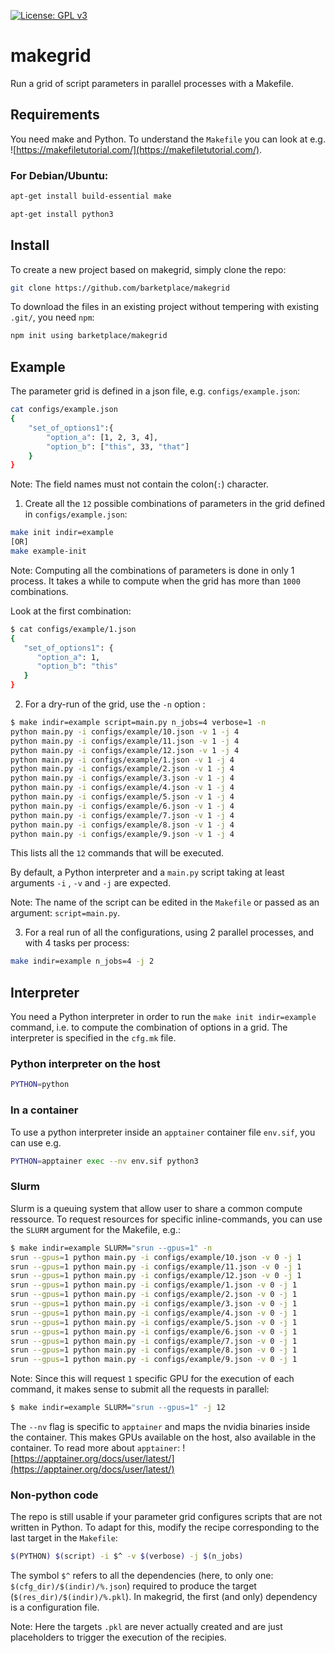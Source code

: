 [![License: GPL v3](https://img.shields.io/badge/License-GPLv3-blue.svg)](https://www.gnu.org/licenses/gpl-3.0)

# makegrid
Run a grid of script parameters in parallel processes with a Makefile.

## Requirements
You need make and Python.
To understand the `Makefile` you can look at e.g. ![https://makefiletutorial.com/](https://makefiletutorial.com/).

### For Debian/Ubuntu:
```bash
apt-get install build-essential make
```

```bash
apt-get install python3
```

## Install
To create a new project based on makegrid, simply clone the repo:
```bash
git clone https://github.com/barketplace/makegrid 
```

To download the files in an existing project without tempering with existing `.git/`, you need `npm`:
```bash
npm init using barketplace/makegrid
```


## Example
The parameter grid is defined in a json file, e.g. `configs/example.json`:
```bash
cat configs/example.json
{
    "set_of_options1":{
        "option_a": [1, 2, 3, 4], 
        "option_b": ["this", 33, "that"]
    }
}
```

Note: The field names must not contain the colon(`:`) character.


1. Create all the `12` possible combinations of parameters in the grid defined in `configs/example.json`:
```bash
make init indir=example
[OR]
make example-init
```
Note: Computing all the combinations of parameters is done in only 1 process. It takes a while to compute when the grid has more than `1000` combinations.

Look at the first combination:
```bash
$ cat configs/example/1.json 
{
   "set_of_options1": {
      "option_a": 1,
      "option_b": "this"
   }
}
```

2. For a dry-run of the grid, use the `-n` option :

```bash
$ make indir=example script=main.py n_jobs=4 verbose=1 -n
python main.py -i configs/example/10.json -v 1 -j 4
python main.py -i configs/example/11.json -v 1 -j 4
python main.py -i configs/example/12.json -v 1 -j 4
python main.py -i configs/example/1.json -v 1 -j 4
python main.py -i configs/example/2.json -v 1 -j 4
python main.py -i configs/example/3.json -v 1 -j 4
python main.py -i configs/example/4.json -v 1 -j 4
python main.py -i configs/example/5.json -v 1 -j 4
python main.py -i configs/example/6.json -v 1 -j 4
python main.py -i configs/example/7.json -v 1 -j 4
python main.py -i configs/example/8.json -v 1 -j 4
python main.py -i configs/example/9.json -v 1 -j 4
```
This lists all the `12` commands that will be executed.

By default, a Python interpreter and a `main.py` script taking at least arguments `-i` , `-v` and `-j` are expected.

Note: The name of the script can be edited in the `Makefile` or passed as an argument: `script=main.py`.

3. For a real run of all the configurations, using 2 parallel processes, and with 4 tasks per process:

```bash
make indir=example n_jobs=4 -j 2
```


## Interpreter
You need a Python interpreter in order to run the `make init indir=example` command, i.e. to compute the combination of options in a grid.
The interpreter is specified in the `cfg.mk` file.

### Python interpreter on the host
```bash
PYTHON=python
```

### In a container
To use a python interpreter inside an `apptainer` container file `env.sif`, you can use e.g.
```bash
PYTHON=apptainer exec --nv env.sif python3
```
### Slurm
Slurm is a queuing system that allow user to share a common compute ressource. To request resources for specific inline-commands, you can use the `SLURM` argument for the Makefile, e.g.:
```bash
$ make indir=example SLURM="srun --gpus=1" -n
srun --gpus=1 python main.py -i configs/example/10.json -v 0 -j 1
srun --gpus=1 python main.py -i configs/example/11.json -v 0 -j 1
srun --gpus=1 python main.py -i configs/example/12.json -v 0 -j 1
srun --gpus=1 python main.py -i configs/example/1.json -v 0 -j 1
srun --gpus=1 python main.py -i configs/example/2.json -v 0 -j 1
srun --gpus=1 python main.py -i configs/example/3.json -v 0 -j 1
srun --gpus=1 python main.py -i configs/example/4.json -v 0 -j 1
srun --gpus=1 python main.py -i configs/example/5.json -v 0 -j 1
srun --gpus=1 python main.py -i configs/example/6.json -v 0 -j 1
srun --gpus=1 python main.py -i configs/example/7.json -v 0 -j 1
srun --gpus=1 python main.py -i configs/example/8.json -v 0 -j 1
srun --gpus=1 python main.py -i configs/example/9.json -v 0 -j 1
```

Note: Since this will request `1` specific GPU for the execution of each command, it makes sense to submit all the requests in parallel:
```bash
$ make indir=example SLURM="srun --gpus=1" -j 12
```


The `--nv` flag is specific to `apptainer` and maps the nvidia binaries inside the container. This makes GPUs available on the host, also available in the container.
To read more about `apptainer`: ![https://apptainer.org/docs/user/latest/](https://apptainer.org/docs/user/latest/)

### Non-python code
The repo is still usable if your parameter grid configures scripts that are not written in Python. 
To adapt for this, modify the recipe corresponding to the last target in the `Makefile`:
```bash
$(PYTHON) $(script) -i $^ -v $(verbose) -j $(n_jobs)
```

The symbol `$^` refers to all the dependencies (here, to only one: `$(cfg_dir)/$(indir)/%.json`) required to produce the target (`$(res_dir)/$(indir)/%.pkl`).
In makegrid, the first (and only) dependency is a configuration file.

Note: Here the targets `.pkl` are never actually created and are just placeholders to trigger the execution of the recipies.

